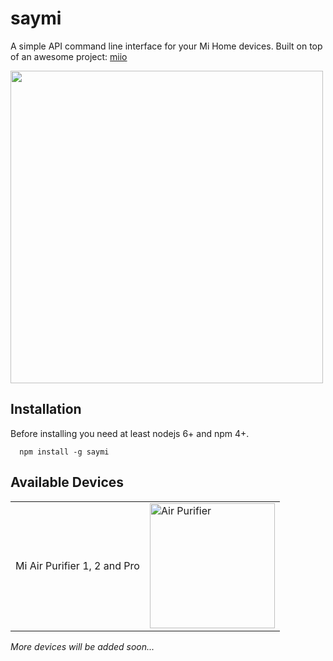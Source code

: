 # saymi
A simple API command line interface for your Mi Home devices. Built on top of an awesome project: [miio](https://github.com/aholstenson/miio)

<img src="https://firebasestorage.googleapis.com/v0/b/saymi-9b0bd.appspot.com/o/readme.gif?alt=media&token=8b7bc348-74ec-4468-8b7e-1b6b68db9002" width="500"/>

## Installation
Before installing you need at least nodejs 6+ and npm 4+.
```
  npm install -g saymi
```

## Available Devices

<table>
  <thead></thead>
  <tbody>
    <td>Mi Air Purifier 1, 2 and Pro</td>
    <td><img src="https://firebasestorage.googleapis.com/v0/b/saymi-9b0bd.appspot.com/o/airpurifier.jpg?alt=media&token=16e22ec7-3cc0-450b-b9b3-aa322c53bbd1" alt="Air Purifier" width="200"/></td>
  </tbody>
</table>

*More devices will be added soon...*
